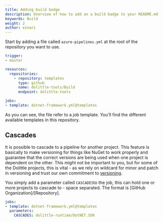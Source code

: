 ```yaml
---
title: Adding build badge
description: Overview of how to add an a build badge to your README.md
keywords: Build
weight: 2
author: einari
---
```

Start by adding a file called `azure-pipelines.yml` at the root of the
repository you want to use.

```yaml
trigger:
- master

resources:
  repositories:
    - repository: templates
      type: github
      name: dolittle-tools/Build
      endpoint: dolittle-tools

jobs:
- template: dotnet-framework.yml@templates
```

As you can see, the file refer to a job template. You'll find the different
available templates in this repository.

## Cascades

It is possible to cascade to a pipeline for another project. This feature is
basically to make versioning for things like NuGet to work properly and guarantee
that the correct versions are being used when one project is dependent on the other.
This might not be important to you, but for some of the Dolittle projects, this is
vital - as we rely on wildcard for minor and patch in versioning and trust our own
commitment to [versioning](https://dolittle.io/contributing/guidelines/versioning/).

You simply add a parameter called `CASCADES`to the job, this can hold one or more
projects to cascade to - space separated. The format is [GitHub Organization]/[Repository].

```yaml
jobs:
- template: dotnet-framework.yml@templates
  parameters:
    CASCADES: dolittle-runtime/DotNET.SDK
```
